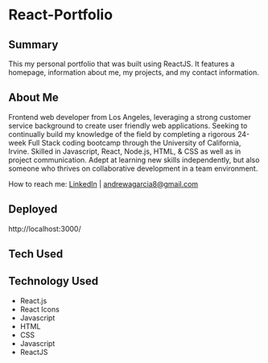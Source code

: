 # React-Portfolio

## Summary 
This my personal portfolio that was built using ReactJS. It features a homepage, information about me, my projects, and my contact information. 
## About Me 
Frontend web developer from Los Angeles, leveraging a strong customer service background to create user friendly web applications. Seeking to continually build my knowledge of the field by completing a rigorous 24-week Full Stack coding bootcamp through the University of California, Irvine. Skilled in Javascript, React, Node.js, HTML, & CSS as well as in project communication. Adept at learning new skills independently, but also someone who thrives on collaborative development in a team environment.  

How to reach me: [LinkedIn](https://www.linkedin.com/in/andrew-garcia-bba2016/) | [andrewagarcia8@gmail.com](andrewagarcia8@gmail.com)

## Deployed

http://localhost:3000/

## Tech Used
## Technology Used
- React.js  
- React Icons 
- Javascript  
- HTML  
- CSS  
- Javascript  
- ReactJS
